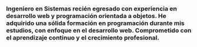### Ingeniero en Sistemas recién egresado con experiencia en desarrollo web y programación orientada a objetos. He adquirido una sólida formación en programación durante mis estudios, con enfoque en el desarrollo web. Comprometido con el aprendizaje continuo y el crecimiento profesional.

<!--
**juanvega01/juanvega01** is a ✨ _special_ ✨ repository because its `README.md` (this file) appears on your GitHub profile.

Here are some ideas to get you started:

- 🔭 I’m currently working on ...
- 🌱 I’m currently learning ...
- 👯 I’m looking to collaborate on ...
- 🤔 I’m looking for help with ...
- 💬 Ask me about ...
- 📫 How to reach me: ...
- 😄 Pronouns: ...
- ⚡ Fun fact: ...
-->
